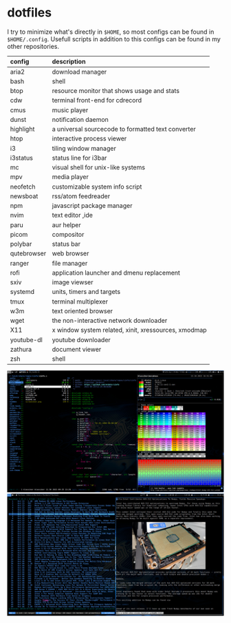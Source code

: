# dotfiles

I try to minimize what's directly in `$HOME`, so most configs can be found
in `$HOME/.config`. Usefull scripts in addition to this configs can be
found in my other repositories.

| config            | description                                          |
| :---------------- | :--------------------------------------------------- |
| aria2             | download manager                                     |
| bash              | shell                                                |
| btop              | resource monitor that shows usage and stats          |
| cdw               | terminal front-end for cdrecord                      |
| cmus              | music player                                         |
| dunst             | notification daemon                                  |
| highlight         | a universal sourcecode to formatted text converter   |
| htop              | interactive process viewer                           |
| i3                | tiling window manager                                |
| i3status          | status line for i3bar                                |
| mc                | visual shell for unix-like systems                   |
| mpv               | media player                                         |
| neofetch          | customizable system info script                      |
| newsboat          | rss/atom feedreader                                  |
| npm               | javascript package manager                           |
| nvim              | text editor ,ide                                     |
| paru              | aur helper                                           |
| picom             | compositor                                           |
| polybar           | status bar                                           |
| qutebrowser       | web browser                                          |
| ranger            | file manager                                         |
| rofi              | application launcher and dmenu replacement           |
| sxiv              | image viewser                                        |
| systemd           | units, timers and targets                            |
| tmux              | terminal multiplexer                                 |
| w3m               | text oriented browser                                |
| wget              | the non-interactive network downloader               |
| X11               | x window system related, xinit, xressources, xmodmap |
| youtube-dl        | youtube downloader                                   |
| zathura           | document viewer                                      |
| zsh               | shell                                                |

![monitor1](screenshot_monitor1.jpg)
![monitor2](screenshot_monitor2.jpg)
